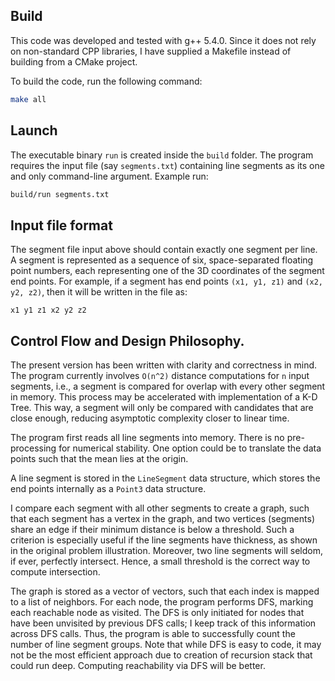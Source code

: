 ## Build

This code was developed and tested with g++ 5.4.0. Since it does not
rely on non-standard CPP libraries, I have supplied a Makefile
instead of building from a CMake project.

To build the code, run the following command:

```bash
make all
```

## Launch

The executable binary `run` is created inside the `build` folder.
The program requires the input file (say `segments.txt`) containing
line segments as its one and only command-line argument. Example
run:

```bash
build/run segments.txt
```

## Input file format

The segment file input above should contain exactly one segment
per line. A segment is represented as a sequence of six, space-separated
floating point numbers, each representing one of the 3D coordinates of
the segment end points. For example, if a segment has end points
`(x1, y1, z1)` and `(x2, y2, z2)`, then it will be written in the file as:

```
x1 y1 z1 x2 y2 z2
```

## Control Flow and Design Philosophy.

The present version has been written with clarity and correctness in mind.
The program currently involves `O(n^2)` distance computations for `n` input
segments, i.e., a segment is compared for overlap with every other segment
in memory. This process may be accelerated with implementation of a K-D Tree.
This way, a segment will only be compared with candidates that are close
enough, reducing asymptotic complexity closer to linear time.

The program first reads all line segments into memory. There is no
pre-processing for numerical stability. One option could be to translate
the data points such that the mean lies at the origin.

A line segment is stored in the `LineSegment` data structure, which
stores the end points internally as a `Point3` data structure.

I compare each segment with all other segments to create a graph, such
that each segment has a vertex in the graph, and two vertices (segments)
share an edge if their minimum distance is below a threshold. Such a
criterion is especially useful if the line segments have thickness, as
shown in the original problem illustration. Moreover, two line segments
will seldom, if ever, perfectly intersect. Hence, a small threshold
is the correct way to compute intersection.

The graph is stored as a vector of vectors, such that each index is
mapped to a list of neighbors. For each node, the program performs DFS,
marking each reachable node as visited. The DFS is only initiated
for nodes that have been unvisited by previous DFS calls; I keep
track of this information across DFS calls. Thus, the program is able
to successfully count the number of line segment groups. Note that
while DFS is easy to code, it may not be the most efficient
approach due to creation of recursion stack that could run deep.
Computing reachability via DFS will be better.
